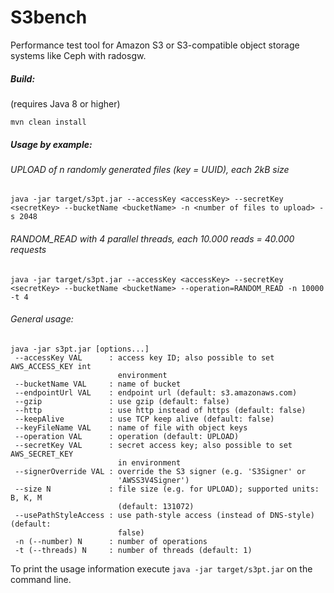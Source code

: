 # S3bench
Performance test tool for Amazon S3 or S3-compatible object storage systems like Ceph with radosgw.

##### Build:
(requires Java 8 or higher)
```
mvn clean install
```

##### Usage by example:

###### UPLOAD of n randomly generated files (key = UUID), each 2kB size
```
java -jar target/s3pt.jar --accessKey <accessKey> --secretKey <secretKey> --bucketName <bucketName> -n <number of files to upload> -s 2048
```

###### RANDOM_READ with 4 parallel threads, each 10.000 reads = 40.000 requests
```
java -jar target/s3pt.jar --accessKey <accessKey> --secretKey <secretKey> --bucketName <bucketName> --operation=RANDOM_READ -n 10000 -t 4
```

###### General usage:

```
java -jar s3pt.jar [options...]
 --accessKey VAL      : access key ID; also possible to set AWS_ACCESS_KEY int
                        environment
 --bucketName VAL     : name of bucket
 --endpointUrl VAL    : endpoint url (default: s3.amazonaws.com)
 --gzip               : use gzip (default: false)
 --http               : use http instead of https (default: false)
 --keepAlive          : use TCP keep alive (default: false)
 --keyFileName VAL    : name of file with object keys
 --operation VAL      : operation (default: UPLOAD)
 --secretKey VAL      : secret access key; also possible to set AWS_SECRET_KEY
                        in environment
 --signerOverride VAL : override the S3 signer (e.g. 'S3Signer' or
                        'AWSS3V4Signer')
 --size N             : file size (e.g. for UPLOAD); supported units: B, K, M
                        (default: 131072)
 --usePathStyleAccess : use path-style access (instead of DNS-style) (default:
                        false)
 -n (--number) N      : number of operations
 -t (--threads) N     : number of threads (default: 1)
```

To print the usage information execute `java -jar target/s3pt.jar` on the command line.
